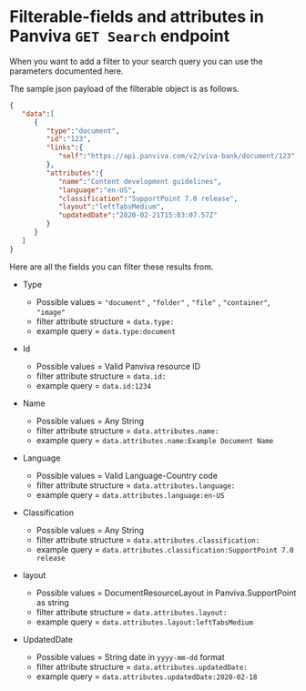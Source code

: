 # Filterable-fields and attributes in Panviva `GET Search` endpoint

When you want to add a filter to your search query you can use the parameters documented here.

The sample json payload of the filterable object is as follows.

```json
{
   "data":[
      {
         "type":"document",
         "id":"123",
         "links":{
            "self":"https://api.panviva.com/v2/viva-bank/document/123"
         },
         "attributes":{
            "name":"Content development guidelines",
            "language":"en-US",
            "classification":"SupportPoint 7.0 release",
            "layout":"leftTabsMedium",
            "updatedDate":"2020-02-21T15:03:07.57Z"
         }
      }
   ]
}

```

Here are all the fields you can filter these results from.


- Type
    - Possible values = `"document"` , `"folder"` , `"file"` ,  `"container"`, `"image"`
    - filter attribute structure = `data.type:`
    - example query = `data.type:document`

- Id
    - Possible values =  Valid Panviva resource ID
    - filter attribute structure = `data.id:`
    - example query = `data.id:1234`

- Name
    - Possible values =  Any String
    - filter attribute structure = `data.attributes.name:`
    - example query = `data.attributes.name:Example Document Name`

- Language
    - Possible values =  Valid Language-Country code
    - filter attribute structure = `data.attributes.language:`
    - example query = `data.attributes.language:en-US`

- Classification
    - Possible values =  Any String
    - filter attribute structure = `data.attributes.classification:`
    - example query = `data.attributes.classification:SupportPoint 7.0 release`

- layout
    - Possible values =  DocumentResourceLayout in Panviva.SupportPoint as string
    - filter attribute structure = `data.attributes.layout:`
    - example query = `data.attributes.layout:leftTabsMedium`

- UpdatedDate
    - Possible values =  String date in `yyyy-mm-dd` format
    - filter attribute structure = `data.attributes.updatedDate:`
    - example query = `data.attributes.updatedDate:2020-02-18`